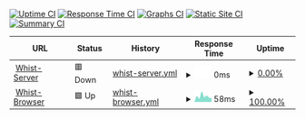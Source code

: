 [![Uptime CI](https://github.com/Whist-Team/status/workflows/Uptime%20CI/badge.svg)](https://github.com/Whist-Team/status/actions?query=workflow%3A%22Uptime+CI%22)
[![Response Time CI](https://github.com/Whist-Team/status/workflows/Response%20Time%20CI/badge.svg)](https://github.com/Whist-Team/status/actions?query=workflow%3A%22Response+Time+CI%22)
[![Graphs CI](https://github.com/Whist-Team/status/workflows/Graphs%20CI/badge.svg)](https://github.com/Whist-Team/status/actions?query=workflow%3A%22Graphs+CI%22)
[![Static Site CI](https://github.com/Whist-Team/status/workflows/Static%20Site%20CI/badge.svg)](https://github.com/Whist-Team/status/actions?query=workflow%3A%22Static+Site+CI%22)
[![Summary CI](https://github.com/Whist-Team/status/workflows/Summary%20CI/badge.svg)](https://github.com/Whist-Team/status/actions?query=workflow%3A%22Summary+CI%22)

<!--start: status pages-->
<!-- This summary is generated by Upptime (https://github.com/upptime/upptime) -->
<!-- Do not edit this manually, your changes will be overwritten -->
<!-- prettier-ignore -->
| URL | Status | History | Response Time | Uptime |
| --- | ------ | ------- | ------------- | ------ |
| <img alt="" src="https://icons.duckduckgo.com/ip3/whist.haasen.eu.ico" height="13"> [Whist-Server](http://whist.haasen.eu) | 🟥 Down | [whist-server.yml](https://github.com/Whist-Team/status/commits/HEAD/history/whist-server.yml) | <details><summary><img alt="Response time graph" src="./graphs/whist-server/response-time-week.png" height="20"> 0ms</summary><br><a href="https://Whist-Team.github.io/status/history/whist-server"><img alt="Response time 430" src="https://img.shields.io/endpoint?url=https%3A%2F%2Fraw.githubusercontent.com%2FWhist-Team%2Fstatus%2FHEAD%2Fapi%2Fwhist-server%2Fresponse-time.json"></a><br><a href="https://Whist-Team.github.io/status/history/whist-server"><img alt="24-hour response time 0" src="https://img.shields.io/endpoint?url=https%3A%2F%2Fraw.githubusercontent.com%2FWhist-Team%2Fstatus%2FHEAD%2Fapi%2Fwhist-server%2Fresponse-time-day.json"></a><br><a href="https://Whist-Team.github.io/status/history/whist-server"><img alt="7-day response time 0" src="https://img.shields.io/endpoint?url=https%3A%2F%2Fraw.githubusercontent.com%2FWhist-Team%2Fstatus%2FHEAD%2Fapi%2Fwhist-server%2Fresponse-time-week.json"></a><br><a href="https://Whist-Team.github.io/status/history/whist-server"><img alt="30-day response time 0" src="https://img.shields.io/endpoint?url=https%3A%2F%2Fraw.githubusercontent.com%2FWhist-Team%2Fstatus%2FHEAD%2Fapi%2Fwhist-server%2Fresponse-time-month.json"></a><br><a href="https://Whist-Team.github.io/status/history/whist-server"><img alt="1-year response time 443" src="https://img.shields.io/endpoint?url=https%3A%2F%2Fraw.githubusercontent.com%2FWhist-Team%2Fstatus%2FHEAD%2Fapi%2Fwhist-server%2Fresponse-time-year.json"></a></details> | <details><summary><a href="https://Whist-Team.github.io/status/history/whist-server">0.00%</a></summary><a href="https://Whist-Team.github.io/status/history/whist-server"><img alt="All-time uptime 14.83%" src="https://img.shields.io/endpoint?url=https%3A%2F%2Fraw.githubusercontent.com%2FWhist-Team%2Fstatus%2FHEAD%2Fapi%2Fwhist-server%2Fuptime.json"></a><br><a href="https://Whist-Team.github.io/status/history/whist-server"><img alt="24-hour uptime 0.00%" src="https://img.shields.io/endpoint?url=https%3A%2F%2Fraw.githubusercontent.com%2FWhist-Team%2Fstatus%2FHEAD%2Fapi%2Fwhist-server%2Fuptime-day.json"></a><br><a href="https://Whist-Team.github.io/status/history/whist-server"><img alt="7-day uptime 0.00%" src="https://img.shields.io/endpoint?url=https%3A%2F%2Fraw.githubusercontent.com%2FWhist-Team%2Fstatus%2FHEAD%2Fapi%2Fwhist-server%2Fuptime-week.json"></a><br><a href="https://Whist-Team.github.io/status/history/whist-server"><img alt="30-day uptime 0.00%" src="https://img.shields.io/endpoint?url=https%3A%2F%2Fraw.githubusercontent.com%2FWhist-Team%2Fstatus%2FHEAD%2Fapi%2Fwhist-server%2Fuptime-month.json"></a><br><a href="https://Whist-Team.github.io/status/history/whist-server"><img alt="1-year uptime 0.50%" src="https://img.shields.io/endpoint?url=https%3A%2F%2Fraw.githubusercontent.com%2FWhist-Team%2Fstatus%2FHEAD%2Fapi%2Fwhist-server%2Fuptime-year.json"></a></details>
| <img alt="" src="https://icons.duckduckgo.com/ip3/whist-team.github.io.ico" height="13"> [Whist-Browser](https://whist-team.github.io/Whist-Browser/) | 🟩 Up | [whist-browser.yml](https://github.com/Whist-Team/status/commits/HEAD/history/whist-browser.yml) | <details><summary><img alt="Response time graph" src="./graphs/whist-browser/response-time-week.png" height="20"> 58ms</summary><br><a href="https://Whist-Team.github.io/status/history/whist-browser"><img alt="Response time 92" src="https://img.shields.io/endpoint?url=https%3A%2F%2Fraw.githubusercontent.com%2FWhist-Team%2Fstatus%2FHEAD%2Fapi%2Fwhist-browser%2Fresponse-time.json"></a><br><a href="https://Whist-Team.github.io/status/history/whist-browser"><img alt="24-hour response time 43" src="https://img.shields.io/endpoint?url=https%3A%2F%2Fraw.githubusercontent.com%2FWhist-Team%2Fstatus%2FHEAD%2Fapi%2Fwhist-browser%2Fresponse-time-day.json"></a><br><a href="https://Whist-Team.github.io/status/history/whist-browser"><img alt="7-day response time 58" src="https://img.shields.io/endpoint?url=https%3A%2F%2Fraw.githubusercontent.com%2FWhist-Team%2Fstatus%2FHEAD%2Fapi%2Fwhist-browser%2Fresponse-time-week.json"></a><br><a href="https://Whist-Team.github.io/status/history/whist-browser"><img alt="30-day response time 77" src="https://img.shields.io/endpoint?url=https%3A%2F%2Fraw.githubusercontent.com%2FWhist-Team%2Fstatus%2FHEAD%2Fapi%2Fwhist-browser%2Fresponse-time-month.json"></a><br><a href="https://Whist-Team.github.io/status/history/whist-browser"><img alt="1-year response time 92" src="https://img.shields.io/endpoint?url=https%3A%2F%2Fraw.githubusercontent.com%2FWhist-Team%2Fstatus%2FHEAD%2Fapi%2Fwhist-browser%2Fresponse-time-year.json"></a></details> | <details><summary><a href="https://Whist-Team.github.io/status/history/whist-browser">100.00%</a></summary><a href="https://Whist-Team.github.io/status/history/whist-browser"><img alt="All-time uptime 100.00%" src="https://img.shields.io/endpoint?url=https%3A%2F%2Fraw.githubusercontent.com%2FWhist-Team%2Fstatus%2FHEAD%2Fapi%2Fwhist-browser%2Fuptime.json"></a><br><a href="https://Whist-Team.github.io/status/history/whist-browser"><img alt="24-hour uptime 100.00%" src="https://img.shields.io/endpoint?url=https%3A%2F%2Fraw.githubusercontent.com%2FWhist-Team%2Fstatus%2FHEAD%2Fapi%2Fwhist-browser%2Fuptime-day.json"></a><br><a href="https://Whist-Team.github.io/status/history/whist-browser"><img alt="7-day uptime 100.00%" src="https://img.shields.io/endpoint?url=https%3A%2F%2Fraw.githubusercontent.com%2FWhist-Team%2Fstatus%2FHEAD%2Fapi%2Fwhist-browser%2Fuptime-week.json"></a><br><a href="https://Whist-Team.github.io/status/history/whist-browser"><img alt="30-day uptime 100.00%" src="https://img.shields.io/endpoint?url=https%3A%2F%2Fraw.githubusercontent.com%2FWhist-Team%2Fstatus%2FHEAD%2Fapi%2Fwhist-browser%2Fuptime-month.json"></a><br><a href="https://Whist-Team.github.io/status/history/whist-browser"><img alt="1-year uptime 100.00%" src="https://img.shields.io/endpoint?url=https%3A%2F%2Fraw.githubusercontent.com%2FWhist-Team%2Fstatus%2FHEAD%2Fapi%2Fwhist-browser%2Fuptime-year.json"></a></details>

<!--end: status pages-->
